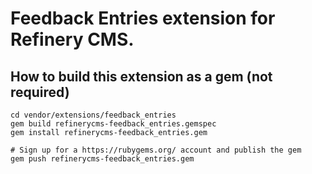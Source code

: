 # Feedback Entries extension for Refinery CMS.

## How to build this extension as a gem (not required)

    cd vendor/extensions/feedback_entries
    gem build refinerycms-feedback_entries.gemspec
    gem install refinerycms-feedback_entries.gem

    # Sign up for a https://rubygems.org/ account and publish the gem
    gem push refinerycms-feedback_entries.gem
